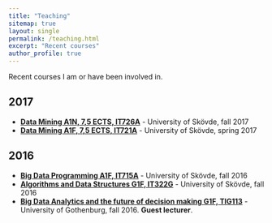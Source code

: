 ```yaml
---
title: "Teaching"
sitemap: true
layout: single
permalink: /teaching.html
excerpt: "Recent courses"
author_profile: true
---
```

Recent courses I am or have been involved in.

## 2017 ## 

- [**Data Mining A1N, 7,5 ECTS, IT726A**](http://www.his.se/en/Prospective-student/education/courses/ITE/IT721A/) - University of Skövde, fall 2017
- [**Data Mining A1F, 7,5 ECTS, IT721A**](http://www.his.se/en/Prospective-student/education/courses/ITE/IT721A/) - University of Skövde, spring 2017

## 2016 ##

- [**Big Data Programming A1F, IT715A**](http://www.his.se/en/Prospective-student/education/courses/ITE/IT715A/) - University of Skövde, fall 2016
- [**Algorithms and Data Structures G1F, IT322G**](http://www.his.se/en/Prospective-student/education/courses/ITE/IT322G/) - University of Skövde, fall 2016
- [**Big Data Analytics and the future of decision making G1F, TIG113**](http://kursplaner.gu.se/pdf/kurs/sv/TIG113) - University of Gothenburg, fall 2016. **Guest lecturer**.
